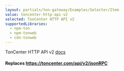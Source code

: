 ```yaml
---
layout: partials/ton-gateway/Examples/Selector/Item
value: toncenter-http-api-v2
selected: TonCenter HTTP API v2
supportedLibraries:
  - npm-ton
  - npm-tonweb
  - cdn-tonweb
---
```


TonCenter HTTP API v2 [docs](https://toncenter.com/api/v2/)

#### Replaces https://toncenter.com/api/v2/jsonRPC
